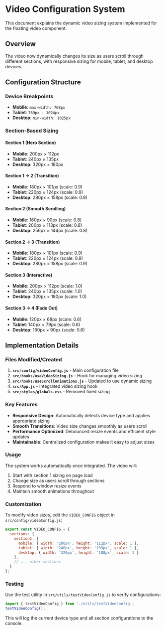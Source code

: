 # Video Configuration System

This document explains the dynamic video sizing system implemented for the floating video component.

## Overview

The video now dynamically changes its size as users scroll through different sections, with responsive sizing for mobile, tablet, and desktop devices.

## Configuration Structure

### Device Breakpoints
- **Mobile**: `max-width: 768px`
- **Tablet**: `769px - 1024px`
- **Desktop**: `min-width: 1025px`

### Section-Based Sizing

#### Section 1 (Hero Section)
- **Mobile**: 200px × 112px
- **Tablet**: 240px × 135px
- **Desktop**: 320px × 180px

#### Section 1 → 2 (Transition)
- **Mobile**: 180px × 101px (scale: 0.9)
- **Tablet**: 220px × 124px (scale: 0.9)
- **Desktop**: 280px × 158px (scale: 0.9)

#### Section 2 (Smooth Scrolling)
- **Mobile**: 160px × 90px (scale: 0.8)
- **Tablet**: 200px × 113px (scale: 0.8)
- **Desktop**: 256px × 144px (scale: 0.8)

#### Section 2 → 3 (Transition)
- **Mobile**: 180px × 101px (scale: 0.9)
- **Tablet**: 220px × 124px (scale: 0.9)
- **Desktop**: 280px × 158px (scale: 0.9)

#### Section 3 (Interactive)
- **Mobile**: 200px × 112px (scale: 1.0)
- **Tablet**: 240px × 135px (scale: 1.0)
- **Desktop**: 320px × 180px (scale: 1.0)

#### Section 3 → 4 (Fade Out)
- **Mobile**: 120px × 68px (scale: 0.6)
- **Tablet**: 140px × 79px (scale: 0.6)
- **Desktop**: 160px × 90px (scale: 0.6)

## Implementation Details

### Files Modified/Created

1. **`src/config/videoConfig.js`** - Main configuration file
2. **`src/hooks/useVideoSizing.js`** - Hook for managing video sizing
3. **`src/hooks/useScrollAnimations.js`** - Updated to use dynamic sizing
4. **`src/App.js`** - Integrated video sizing hook
5. **`src/styles/globals.css`** - Removed fixed sizing

### Key Features

- **Responsive Design**: Automatically detects device type and applies appropriate sizing
- **Smooth Transitions**: Video size changes smoothly as users scroll
- **Performance Optimized**: Debounced resize events and efficient style updates
- **Maintainable**: Centralized configuration makes it easy to adjust sizes

### Usage

The system works automatically once integrated. The video will:
1. Start with section 1 sizing on page load
2. Change size as users scroll through sections
3. Respond to window resize events
4. Maintain smooth animations throughout

### Customization

To modify video sizes, edit the `VIDEO_CONFIG` object in `src/config/videoConfig.js`:

```javascript
export const VIDEO_CONFIG = {
  sections: {
    section1: {
      mobile: { width: '200px', height: '112px', scale: 1 },
      tablet: { width: '240px', height: '135px', scale: 1 },
      desktop: { width: '320px', height: '180px', scale: 1 }
    },
    // ... other sections
  }
};
```

### Testing

Use the test utility in `src/utils/testVideoConfig.js` to verify configurations:

```javascript
import { testVideoConfig } from './utils/testVideoConfig';
testVideoConfig();
```

This will log the current device type and all section configurations to the console.
